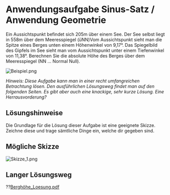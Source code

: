 <!--
author: Christian Golnik

language: de

@style
.lia-effect__circle {
    display: none !important;
}

@media (min-width: 600px) {
    .newspaper {
        column-count: 2;
        column-gap: 40px;
        column-rule: 1px solid lightblue;
    }
}

h1, h2, h3, h4, h5, h6 {
  column-span: all;
}

.cb {
    break-before: column;
}
@end

mode: Presentation

@onload
window.LIA.settings.font_size = 2
@end

-->

# Anwendungsaufgabe Sinus-Satz / Anwendung Geometrie

Ein Aussichtspunkt befindet sich 205m über einem See. Der See selbst liegt in 558m über dem Meeresspiegel (üNN)Vom Aussichtspunkt sieht man die Spitze eines Berges unten einem Höhenwinkel von 9,17°. Das Spiegelbild des Gipfels im See sieht man vom Aussichtspunkt unter einem Tiefenwinkel von 11,38°. Berechnen Sie die absolute Höhe des Berges über dem Meeresspiegel (NN ... Normal Null).

![Beispiel.png](https://diversewolken.ddns.net/nextcloud/index.php/s/Kddr2sBn6iGofKZ/download)

_Hinweis: Diese Aufgabe kann man in einer recht umfangreichen Betrachtung lösen. Den ausführlichen Lösungsweg findet man auf den folgenden Seiten. Es gibt aber auch eine knackige, sehr kurze Lösung. Eine Herrausvorderung?_

## Lösungshinweise

Die Grundlage für die Lösung dieser Aufgabe ist eine geeignete Skizze. Zeichne diese und trage sämtliche Dinge ein, welche dir gegeben sind.

## Mögliche Skizze

![Skizze_1.png](https://diversewolken.ddns.net/nextcloud/index.php/s/ML9E2LYFskswM9E/download)<!-- style="width: 80%" -->

## Langer Lösungsweg

??[Berghöhe_Loesung.pdf](https://diversewolken.ddns.net/nextcloud/index.php/s/eqH38SCTqsDy7A2)